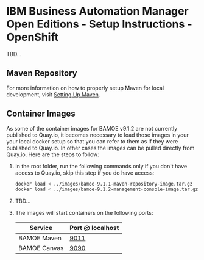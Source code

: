 # IBM Business Automation Manager Open Editions - Setup Instructions - OpenShift
TBD...

## Maven Repository
For more information on how to properly setup Maven for local development, visit [Setting Up Maven](./maven/README.md).

## Container Images
As some of the container images for BAMOE v9.1.2 are not currently published to Quay.io, it becomes necessary to load those images in your your local docker setup so that you can refer to them as if they were published to Quay.io.  In other cases the images can be pulled directly from Quay.io.  Here are the steps to follow:

1.  In the root folder, run the following commands only if you don't have access to Quay.io, skip this step if you do have access:

    ```bash
    docker load < ../images/bamoe-9.1.1-maven-repository-image.tar.gz
    docker load < ../images/bamoe-9.1.2-management-console-image.tar.gz
    ```

3.  TBD...

4.  The images will start containers on the following ports:

    | Service                   | Port @ localhost              |
    | ------------------------- | ----------------------------- |
    | BAMOE Maven               | [9011](http://localhost:9012) |
    | BAMOE Canvas              | [9090](http://localhost:9090) |


